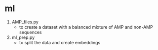 # ml

1. AMP_files.py 
    - to create a dataset with a balanced mixture of AMP and non-AMP sequences
2. ml_prep.py
    - to split the data and create embeddings